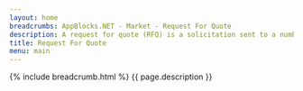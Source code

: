 ```yaml
---
layout: home 
breadcrumbs: AppBlocks.NET - Market - Request For Quote
description: A request for quote (RFQ) is a solicitation sent to a number of suppliers seeking bids for a contract to supply specific products or services.
title: Request For Quote
menu: main
---
```

{% include breadcrumb.html %}
{{ page.description }}